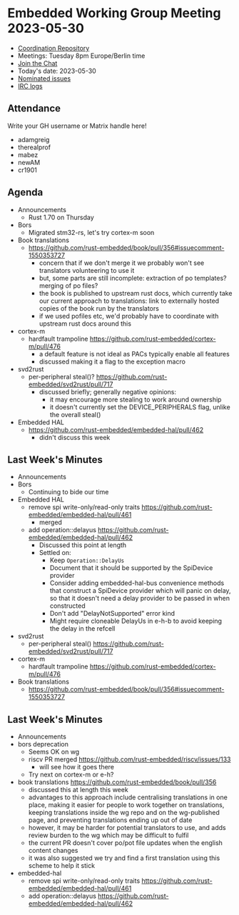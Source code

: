 # Embedded Working Group Meeting 2023-05-30

* [Coordination Repository]
* Meetings: Tuesday 8pm Europe/Berlin time
* [Join the Chat]
* Today's date: 2023-05-30
* [Nominated issues](https://github.com/search?q=org%3Arust-embedded+label%3Anominated+is%3Aopen&type=Issues)
* [IRC logs]

[Coordination Repository]: https://github.com/rust-embedded/wg
[Join the Chat]: https://matrix.to/#/#rust-embedded:matrix.org
[IRC logs]: https://libera.irclog.whitequark.org/rust-embedded/2023-05-30

## Attendance

Write your GH username or Matrix handle here!

* adamgreig
* therealprof
* mabez
* newAM
* cr1901

## Agenda

* Announcements
    * Rust 1.70 on Thursday
* Bors
    * Migrated stm32-rs, let's try cortex-m soon
* Book translations
    * https://github.com/rust-embedded/book/pull/356#issuecomment-1550353727
        * concern that if we don't merge it we probably won't see translators volunteering to use it
        * but, some parts are still incomplete: extraction of po templates? merging of po files?
        * the book is published to upstream rust docs, which currently take our current approach to translations: link to externally hosted copies of the book run by the translators
        * if we used pofiles etc, we'd probably have to coordinate with upstream rust docs around this
* cortex-m
    * hardfault trampoline https://github.com/rust-embedded/cortex-m/pull/476
        * a default feature is not ideal as PACs typically enable all features
        * discussed making it a flag to the exception macro
* svd2rust
    * per-peripheral steal()? https://github.com/rust-embedded/svd2rust/pull/717
        * discussed briefly; generally negative opinions:
            * it may encourage more stealing to work around ownership
            * it doesn't currently set the DEVICE_PERIPHERALS flag, unlike the overall steal()
* Embedded HAL
    * https://github.com/rust-embedded/embedded-hal/pull/462
        * didn't discuss this week

## Last Week's Minutes

* Announcements
* Bors
    * Continuing to bide our time
* Embedded HAL
    * remove spi write-only/read-only traits https://github.com/rust-embedded/embedded-hal/pull/461
        * merged
    * add operation::delayus https://github.com/rust-embedded/embedded-hal/pull/462
        * Discussed this point at length
        * Settled on:
            * Keep `Operation::DelayUs`
            * Document that it should be supported by the SpiDevice provider
            * Consider adding embedded-hal-bus convenience methods that construct a SpiDevice provider which will panic on delay, so that it doesn't need a delay provider to be passed in when constructed
            * Don't add "DelayNotSupported" error kind
            * Might require cloneable DelayUs in e-h-b to avoid keeping the delay in the refcell
* svd2rust
    * per-peripheral steal() https://github.com/rust-embedded/svd2rust/pull/717
* cortex-m
    * hardfault trampoline https://github.com/rust-embedded/cortex-m/pull/476
* Book translations
    * https://github.com/rust-embedded/book/pull/356#issuecomment-1550353727

## Last Week's Minutes

* Announcements
* bors deprecation
    * Seems OK on wg
    * riscv PR merged https://github.com/rust-embedded/riscv/issues/133
        * will see how it goes there
    * Try next on cortex-m or e-h?
* book translations https://github.com/rust-embedded/book/pull/356
    * discussed this at length this week
    * advantages to this approach include centralising translations in one place, making it easier for people to work together on translations, keeping translations inside the wg repo and on the wg-published page, and preventing translations ending up out of date
    * however, it may be harder for potential translators to use, and adds review burden to the wg which may be difficult to fulfil
    * the current PR doesn't cover po/pot file updates when the english content changes
    * it was also suggested we try and find a first translation using this scheme to help it stick
* embedded-hal
    * remove spi write-only/read-only traits https://github.com/rust-embedded/embedded-hal/pull/461
    * add operation::delayus https://github.com/rust-embedded/embedded-hal/pull/462
